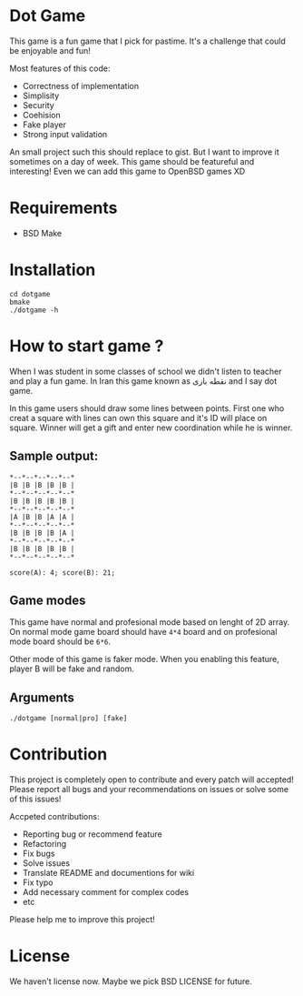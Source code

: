 # Dot Game

This game is a fun game that I pick for pastime. It's a challenge that could be enjoyable and fun!

Most features of this code:

- Correctness of implementation
- Simplisity
- Security
- Coehision
- Fake player
- Strong input validation

An small project such this should replace to gist. But I want to improve it sometimes on a day of week. This game should be featureful and interesting! Even we can add this game to OpenBSD games XD

# Requirements
 - BSD Make

# Installation
```
cd dotgame
bmake
./dotgame -h
```

# How to start game ?
When I was student in some classes of school we didn't listen to teacher and play a fun game. In Iran this game known as نقطه بازی and I say dot game.

In this game users should draw some lines between points. First one who creat a square with lines can own this square and it's ID will place on square. Winner will get a gift and enter new coordination while he is winner.

## Sample output:
```
*--*--*--*--*--*
|B |B |B |B |B |
*--*--*--*--*--*
|B |B |B |B |B |
*--*--*--*--*--*
|A |B |B |A |A |
*--*--*--*--*--*
|B |B |B |B |A |
*--*--*--*--*--*
|B |B |B |B |B |
*--*--*--*--*--*

score(A): 4; score(B): 21;
```

## Game modes
This game have normal and profesional mode based on lenght of 2D array. On normal mode game board should have `4*4` board and on profesional mode board should be `6*6`.

Other mode of this game is faker mode. When you enabling this feature, player B will be fake and random.

## Arguments
```
./dotgame [normal|pro] [fake]
```

# Contribution
This project is completely open to contribute and every patch will accepted! Please report all bugs and your recommendations on issues or solve some of this issues!

Accpeted contributions:
- Reporting bug or recommend feature
- Refactoring
- Fix bugs
- Solve issues
- Translate README and documentions for wiki
- Fix typo
- Add necessary comment for complex codes
- etc

Please help me to improve this project!

# License
We haven't license now. Maybe we pick BSD LICENSE for future.
